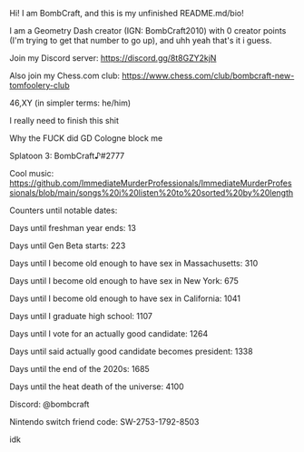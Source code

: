 Hi! I am BombCraft, and this is my unfinished README.md/bio!

I am a Geometry Dash creator (IGN: BombCraft2010) with 0 creator points (I'm trying to get that number to go up), and uhh yeah that's it i guess.

Join my Discord server: https://discord.gg/8t8GZY2kjN

Also join my Chess.com club: https://www.chess.com/club/bombcraft-new-tomfoolery-club

46,XY (in simpler terms: he/him)

I really need to finish this shit

Why the FUCK did GD Cologne block me

Splatoon 3: BombCraft♪#2777

Cool music: https://github.com/ImmediateMurderProfessionals/ImmediateMurderProfessionals/blob/main/songs%20i%20listen%20to%20sorted%20by%20length

Counters until notable dates:

Days until freshman year ends: 13

Days until Gen Beta starts: 223

Days until I become old enough to have sex in Massachusetts: 310

Days until I become old enough to have sex in New York: 675

Days until I become old enough to have sex in California: 1041

Days until I graduate high school: 1107

Days until I vote for an actually good candidate: 1264

Days until said actually good candidate becomes president: 1338

Days until the end of the 2020s: 1685

Days until the heat death of the universe: 4100

Discord: @bombcraft

Nintendo switch friend code: SW-2753-1792-8503

idk
